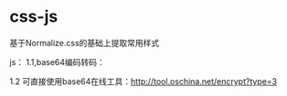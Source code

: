 # css-js


基于Normalize.css的基础上提取常用样式


js：
1.1,base64编码转码：
<script src="https://github.com/namedL/css-js/blob/master/js/base64.js"></script>

<script>
 
 Base64.encode("namedl");   //bmFtZWRs
 
 Base64.decode("bmFtZWRs")    //namedl
 
</script>
1.2
可直接使用base64在线工具：http://tool.oschina.net/encrypt?type=3
